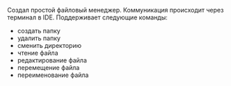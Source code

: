 Создал простой файловый менеджер.
Коммуникация происходит через терминал в IDE.
Поддерживает следующие команды: 
- создать папку
- удалить папку
- сменить директорию
- чтение файла
- редактирование файла
- перемещение файла
- переименование файла

